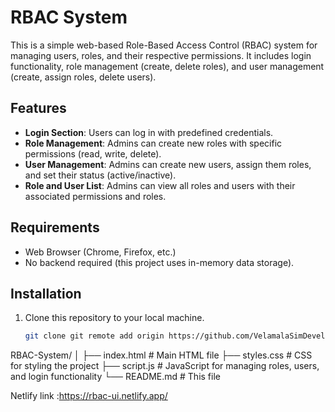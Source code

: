 # RBAC System

This is a simple web-based Role-Based Access Control (RBAC) system for managing users, roles, and their respective permissions. It includes login functionality, role management (create, delete roles), and user management (create, assign roles, delete users). 

## Features

- **Login Section**: Users can log in with predefined credentials.
- **Role Management**: Admins can create new roles with specific permissions (read, write, delete).
- **User Management**: Admins can create new users, assign them roles, and set their status (active/inactive).
- **Role and User List**: Admins can view all roles and users with their associated permissions and roles.

## Requirements

- Web Browser (Chrome, Firefox, etc.)
- No backend required (this project uses in-memory data storage).

## Installation

1. Clone this repository to your local machine.
   
   ```bash
   git clone git remote add origin https://github.com/VelamalaSimDeveloper/RBAC.git


RBAC-System/
│
├── index.html        # Main HTML file
├── styles.css        # CSS for styling the project
├── script.js         # JavaScript for managing roles, users, and login functionality
└── README.md         # This file

Netlify link :https://rbac-ui.netlify.app/
